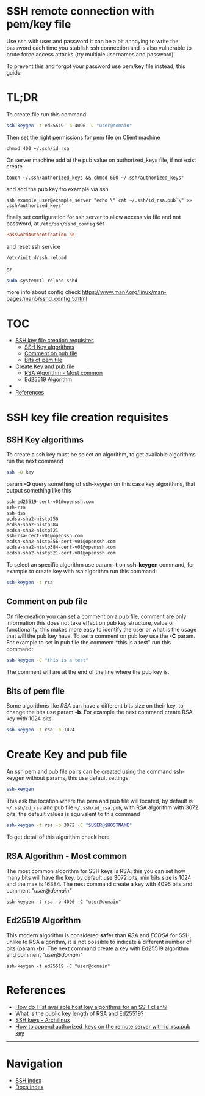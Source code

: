 <!-- omit from toc -->
# SSH remote connection with pem/key file
Use ssh with user and password it can be a bit annoying to write the password each time you stablish ssh connection and is also vulnerable to brute force access attacks (try multiple usernames and password).

To prevent this and forgot your password use pem/key file instead, this guide

<!-- omit from toc -->
# TL;DR
To create file run this command
```bash
ssh-keygen -t ed25519 -b 4096 -C "user@domain"
```

Then set the right permissions for pem file on Client machine
```
chmod 400 ~/.ssh/id_rsa
```

On server machine add at the pub value on authorized_keys file, if not exist create
```
touch ~/.ssh/authorized_keys && chmod 600 ~/.ssh/authorized_keys"
```

and add the pub key fro example via ssh
```
ssh example_user@example_server "echo \"`cat ~/.ssh/id_rsa.pub`\" >> .ssh/authorized_keys"
```

finally set configuration for ssh server to allow access via file and not password, at `/etc/ssh/sshd_config` set
```conf
PasswordAuthentication no
```

and reset ssh service
```bash
/etc/init.d/ssh reload
```

or
```bash
sudo systemctl reload sshd
```

more info about config check https://www.man7.org/linux/man-pages/man5/sshd_config.5.html


<!-- omit from toc -->
# TOC
- [SSH key file creation requisites](#ssh-key-file-creation-requisites)
  - [SSH Key algorithms](#ssh-key-algorithms)
  - [Comment on pub file](#comment-on-pub-file)
  - [Bits of pem file](#bits-of-pem-file)
- [Create Key and pub file](#create-key-and-pub-file)
  - [RSA Algorithm - Most common](#rsa-algorithm---most-common)
  - [Ed25519 Algorithm](#ed25519-algorithm)
- [](#)
- [References](#references)


# SSH key file creation requisites
## SSH Key algorithms
To create a ssh key must be select an algorithm, to get available algorithms run the next command
```bash
ssh -Q key
```

param **-Q** query something of ssh-keygen on this case key algorithms, that output something like this
```txt
ssh-ed25519-cert-v01@openssh.com
ssh-rsa
ssh-dss
ecdsa-sha2-nistp256
ecdsa-sha2-nistp384
ecdsa-sha2-nistp521
ssh-rsa-cert-v01@openssh.com
ecdsa-sha2-nistp256-cert-v01@openssh.com
ecdsa-sha2-nistp384-cert-v01@openssh.com
ecdsa-sha2-nistp521-cert-v01@openssh.com
```

To select an specific algorithm use param **-t** on **ssh-keygen** command, for example to create key with rsa algorithm run this command:
```bash
ssh-keygen -t rsa
```


## Comment on pub file
On file creation you can set a comment on a pub file, comment are only information this does not take effect on pub key structure, value or functionality, this makes more easy to identify the user or what is the usage that will the pub key have. To set a comment on pub key use the **-C** param. For example to set in pub file the comment *this is a test" run this command:
```bash
ssh-keygen -C "this is a test"
```

The comment will are at the end of the line where the pub key is.

## Bits of pem file
Some algorithms like *RSA* can have a different bits size on their key, to change the bits use param **-b**. For example the next command create RSA key with 1024 bits
```bash
ssh-keygen -t rsa -b 1024
```

# Create Key and pub file
An ssh pem and pub file pairs can be created using the command ssh-keygen without params, this use default settings. 
```bash
ssh-keygen
```

This ask the location where the pem and pub file will located, by default is `~/.ssh/id_rsa` and pub file `~/.ssh/id_rsa.pub`, with RSA algorithm with 3072 bits, the default values is equivalent to this command

```bash
ssh-keygen -t rsa -b 3072 -C "$USER@$HOSTNAME"
```

To get detail of this algorithm check here

## RSA Algorithm - Most common
The most common algorithm for SSH keys is RSA, this you can set how many bits will have the key, by default use 3072 bits, min bits size is 1024 and the max is 16384. The next command create a key with 4096 bits and comment *"user@domain"*

```batch
ssh-keygen -t rsa -b 4096 -C "user@domain"
```

## Ed25519 Algorithm
This modern algorithm is considered **safer** than *RSA* and *ECDSA* for SSH, unlike to RSA algorithm, it is not possible to indicate a different number of bits (param **-b**). The next command create a key with Ed25519 algorithm and comment *"user@domain"*
```
ssh-keygen -t ed25519 -C "user@domain"
```

#

# References
* [How do I list available host key algorithms for an SSH client?](https://unix.stackexchange.com/questions/223276/how-do-i-list-available-host-key-algorithms-for-an-ssh-client)
* [What is the public key length of RSA and Ed25519?](https://crypto.stackexchange.com/questions/87715/what-is-the-public-key-length-of-rsa-and-ed25519#:~:text=For%20ed25519%20the%20'blob'%20data,to%2068%20chars%20(exactly).)
* [SSH keys - Archilinux](https://wiki.archlinux.org/title/SSH_keys#:~:text=There%20is%20no%20need%20to%20set%20the%20key%20size%2C%20as,may%20not%20support%20these%20keys.)
* [How to append authorized_keys on the remote server with id_rsa.pub key](https://stackoverflow.com/questions/23591083/how-to-append-authorized-keys-on-the-remote-server-with-id-rsa-pub-key)
---

<!-- omit from toc -->
# Navigation
* [SSH index](/docs/ssh)
* [Docs index](/docs)